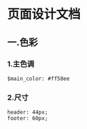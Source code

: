 # 页面设计文档

## 一.色彩

### 1.主色调
```
$main_color: #ff58ee
```
### 2.尺寸
```
header: 44px;
footer: 60px;
```